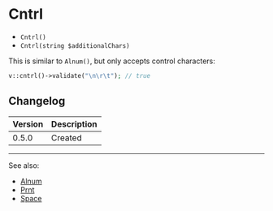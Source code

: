 # Cntrl

- `Cntrl()`
- `Cntrl(string $additionalChars)`

This is similar to `Alnum()`, but only accepts control characters:

```php
v::cntrl()->validate("\n\r\t"); // true
```

## Changelog

Version | Description
--------|-------------
  0.5.0 | Created

***
See also:

- [Alnum](Alnum.md)
- [Prnt](Prnt.md)
- [Space](Space.md)
